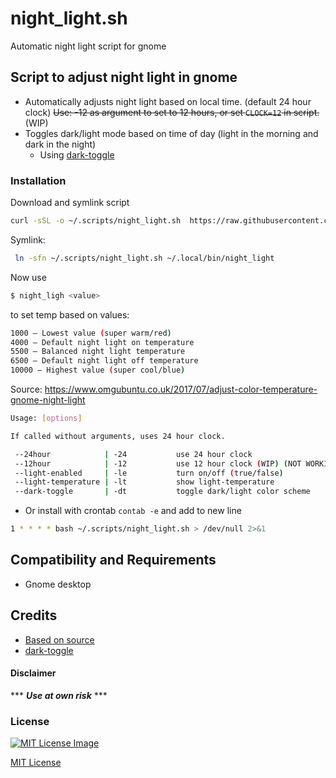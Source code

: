 # night_light.sh
 Automatic night light script for gnome

## Script to adjust night light in gnome

- Automatically adjusts night light based on local time. (default 24 hour clock)
  ~~Use: -12 as argument to set to 12 hours, or set `CLOCK=12` in script.~~ (WIP)
- Toggles dark/light mode based on time of day (light in the morning and dark in the night)
  - Using [dark-toggle](https://github.com/rifazn/dark-toggle)
  
### Installation

Download and symlink script

```bash
curl -sSL -o ~/.scripts/night_light.sh  https://raw.githubusercontent.com/tmiland/night_light.sh/main/night_light.sh
```

Symlink:
  ```bash
   ln -sfn ~/.scripts/night_light.sh ~/.local/bin/night_light
  ```
  Now use 
  ```bash
  $ night_ligh <value>
  ```
  to set temp based on values:

  ```bash
  1000 — Lowest value (super warm/red)
  4000 — Default night light on temperature
  5500 — Balanced night light temperature
  6500 — Default night light off temperature
  10000 — Highest value (super cool/blue)
  ```
  Source: https://www.omgubuntu.co.uk/2017/07/adjust-color-temperature-gnome-night-light

```bash
Usage: [options]

If called without arguments, uses 24 hour clock.

 --24hour            | -24           use 24 hour clock
 --12hour            | -12           use 12 hour clock (WIP) (NOT WORKING)
 --light-enabled     | -le           turn on/off (true/false)
 --light-temperature | -lt           show light-temperature
 --dark-toggle       | -dt           toggle dark/light color scheme

```


  - Or install with crontab `contab -e` and add to new line
```bash
1 * * * * bash ~/.scripts/night_light.sh > /dev/null 2>&1
```

## Compatibility and Requirements

 - Gnome desktop

## Credits

- [Based on source](https://discussion.fedoraproject.org/t/can-i-manipulate-night-mode-from-command-line/72853/2)
- [dark-toggle](https://github.com/rifazn/dark-toggle)

#### Disclaimer 

*** ***Use at own risk*** ***

### License

[![MIT License Image](https://upload.wikimedia.org/wikipedia/commons/thumb/0/0c/MIT_logo.svg/220px-MIT_logo.svg.png)](https://github.com/tmiland/night_light.sh/blob/master/LICENSE)

[MIT License](https://github.com/tmiland/night_light.sh/blob/master/LICENSE)